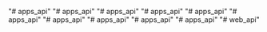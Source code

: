 "# apps_api" 
"# apps_api" 
"# apps_api" 
"# apps_api" 
"# apps_api" 
"# apps_api" 
"# apps_api" 
"# apps_api" 
"# apps_api" 
"# apps_api" 
"# web_api" 
